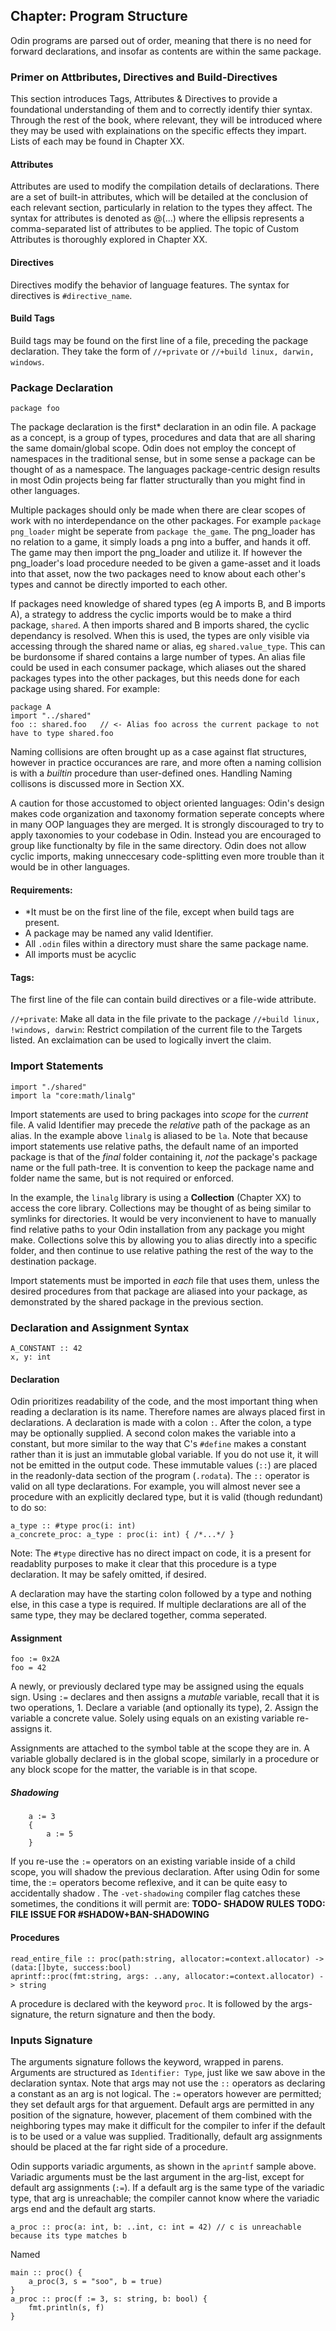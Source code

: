 ## Chapter: Program Structure

Odin programs are parsed out of order, meaning that there is no need for forward declarations, and insofar as contents are within the same package.

### Primer on Attbributes, Directives and Build-Directives

This section introduces Tags, Attributes & Directives to provide a foundational understanding of them and to correctly identify thier syntax. Through the rest of the book, where relevant, they will be introduced where they may be used with explainations on the specific effects they impart. Lists of each may be found in Chapter XX.

#### Attributes

Attributes are used to modify the compilation details of declarations. There are a set of built-in attributes, which will be detailed at the conclusion of each relevant section, particularly in relation to the types they affect. The syntax for attributes is denoted as @(...) where the ellipsis represents a comma-separated list of attributes to be applied. The topic of Custom Attributes is thoroughly explored in Chapter XX.

#### Directives

Directives modify the behavior of language features. The syntax for directives is `#directive_name`.

#### Build Tags

Build tags may be found on the first line of a file, preceding the package declaration. They take the form of `//+private` or `//+build linux, darwin, windows`.

### Package Declaration

`package foo`

The package declaration is the first\* declaration in an odin file. A package as a concept, is a group of types, procedures and data that are all sharing the same domain/global scope. Odin does not employ the concept of namespaces in the traditional sense, but in some sense a package can be thought of as a namespace. The languages package-centric design results in most Odin projects being far flatter structurally than you might find in other languages.

Multiple packages should only be made when there are clear scopes of work with no interdependance on the other packages. For example `package png_loader` might be seperate from `package the_game`. The png_loader has no relation to a game, it simply loads a png into a buffer, and hands it off. The game may then import the png_loader and utilize it. If however the png_loader's load procedure needed to be given a game-asset and it loads into that asset, now the two packages need to know about each other's types and cannot be directly imported to each other.

If packages need knowledge of shared types (eg A imports B, and B imports A), a strategy to address the cyclic imports would be to make a third package, `shared`. A then imports shared and B imports shared, the cyclic dependancy is resolved. When this is used, the types are only visible via accessing through the shared name or alias, eg `shared.value_type`. This can be burdonsome if shared contains a large number of types. An alias file could be used in each consumer package, which aliases out the shared packages types into the other packages, but this needs done for each package using shared. For example:

```odin
package A
import "../shared"
foo :: shared.foo   // <- Alias foo across the current package to not have to type shared.foo
```

Naming collisions are often brought up as a case against flat structures, however in practice occurances are rare, and more often a naming collision is with a _builtin_ procedure than user-defined ones. Handling Naming collisons is discussed more in Section XX.

A caution for those accustomed to object oriented languages: Odin's design makes code organization and taxonomy formation seperate concepts where in many OOP languages they are merged. It is strongly discouraged to try to apply taxonomies to your codebase in Odin. Instead you are encouraged to group like functionalty by file in the same directory. Odin does not allow cyclic imports, making unneccesary code-splitting even more trouble than it would be in other languages.

#### Requirements:

-   \*It must be on the first line of the file, except when build tags are present.
-   A package may be named any valid Identifier.
-   All `.odin` files within a directory must share the same package name.
-   All imports must be acyclic

#### Tags:

The first line of the file can contain build directives or a file-wide attribute.

`//+private`: Make all data in the file private to the package
`//+build linux, !windows, darwin`: Restrict compilation of the current file to the Targets listed. An exclaimation can be used to logically invert the claim.

### Import Statements

```
import "./shared"
import la "core:math/linalg"
```

Import statements are used to bring packages into _scope_ for the _current_ file. A valid Identifier may precede the _relative_ path of the package as an alias. In the example above `linalg` is aliased to be `la`. Note that because import statements use relative paths, the default name of an imported package is that of the _final_ folder containing it, _not_ the package's package name or the full path-tree. It is convention to keep the package name and folder name the same, but is not required or enforced.

In the example, the `linalg` library is using a **Collection** (Chapter XX) to access the core library. Collections may be thought of as being similar to symlinks for directories. It would be very inconvienent to have to manually find relative paths to your Odin installation from any package you might make. Collections solve this by allowing you to alias directly into a specific folder, and then continue to use relative pathing the rest of the way to the destination package.

Import statements must be imported in _each_ file that uses them, unless the desired procedures from that package are aliased into your package, as demonstrated by the shared package in the previous section.

### Declaration and Assignment Syntax

```odin
A_CONSTANT :: 42
x, y: int
```

#### Declaration

Odin prioritizes readability of the code, and the most important thing when reading a declaration is its name. Therefore names are always placed first in declarations. A declaration is made with a colon `:`. After the colon, a type may be optionally supplied. A second colon makes the variable into a constant, but more similar to the way that C's `#define` makes a constant rather than it is just an immutable global variable. If you do not use it, it will not be emitted in the output code. These immutable values (`::`) are placed in the readonly-data section of the program (`.rodata`).
The `::` operator is valid on all type declarations. For example, you will almost never see a procedure with an explicitly declared type, but it is valid (though redundant) to do so:

```odin
a_type :: #type proc(i: int)
a_concrete_proc: a_type : proc(i: int) { /*...*/ }
```

Note: The `#type` directive has no direct impact on code, it is a present for readablity purposes to make it clear that this procedure is a type declaration. It may be safely omitted, if desired.

A declaration may have the starting colon followed by a type and nothing else, in this case a type is required. If multiple declarations are all of the same type, they may be declared together, comma seperated.

#### Assignment

```odin
foo := 0x2A
foo = 42
```

A newly, or previously declared type may be assigned using the equals sign. Using `:=` declares and then assigns a _mutable_ variable, recall that it is two operations, 1. Declare a variable (and optionally its type), 2. Assign the variable a concrete value. Solely using equals on an existing variable re-assigns it.

Assignments are attached to the symbol table at the scope they are in. A variable globally declared is in the global scope, similarly in a procedure or any block scope for the matter, the variable is in that scope.

##### Shadowing

```odin
	a := 3
	{
		a := 5
	}
```

If you re-use the `:=` operators on an existing variable inside of a child scope, you will shadow the previous declaration. After using Odin for some time, the := operators become reflexive, and it can be quite easy to accidentally shadow . The `-vet-shadowing` compiler flag catches these sometimes, the conditions it will permit are: **TODO- SHADOW RULES** **TODO: FILE ISSUE FOR #SHADOW+BAN-SHADOWING**

#### Procedures

```odin
read_entire_file :: proc(path:string, allocator:=context.allocator) -> (data:[]byte, success:bool)
aprintf::proc(fmt:string, args: ..any, allocator:=context.allocator) -> string
```

A procedure is declared with the keyword `proc`. It is followed by the args-signature, the return signature and then the body.

### Inputs Signature

The arguments signature follows the keyword, wrapped in parens. Arguments are structured as `Identifier: Type`, just like we saw above in the declaration syntax. Note that args may not use the `::` operators as declaring a constant as an arg is not logical. The `:=` operators however are permitted; they set default args for that arguement. Default args are permitted in any position of the signature, however, placement of them combined with the neighboring types may make it difficult for the compiler to infer if the default is to be used or a value was supplied. Traditionally, default arg assignments should be placed at the far right side of a procedure.

Odin supports variadic arguments, as shown in the `aprintf` sample above. Variadic arguments must be the last argument in the arg-list, except for default arg assignments (`:=`). If a default arg is the same type of the variadic type, that arg is unreachable; the compiler cannot know where the variadic args end and the default arg starts.

```odin
a_proc :: proc(a: int, b: ..int, c: int = 42) // c is unreachable because its type matches b
```

Named

```odin
main :: proc() {
	a_proc(3, s = "soo", b = true)
}
a_proc :: proc(f := 3, s: string, b: bool) {
	fmt.println(s, f)
}
```
